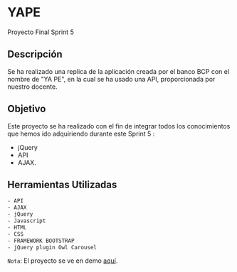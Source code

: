 # YAPE
Proyecto Final Sprint 5

## Descripción

Se ha realizado una replica de la aplicación creada por el banco BCP con el nombre de "YA PE", en la cual se ha usado una API, proporcionada por nuestro docente.


## Objetivo

Este proyecto se ha realizado con el fin de integrar todos los conocimientos que hemos ido adquiriendo durante este Sprint 5 :
- jQuery
- API
- AJAX.

## Herramientas Utilizadas 


   ```sh
- API
- AJAX
- jQuery
- Javascript
- HTML
- CSS 
- FRAMEWORK BOOTSTRAP 
- jQuery plugin Owl Carousel
```

`Nota`: El proyecto se ve en demo [aquí](https://yape-sprint5.herokuapp.com/).
